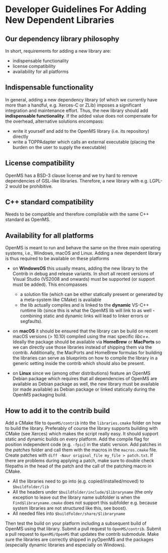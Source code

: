 Developer Guidelines For Adding New Dependent Libraries
======================================================

## Our dependency library philosophy

In short, requirements for adding a new library are:
- indispensable functionality
- license compatibility
- availability for all platforms

## Indispensable functionality

In general, adding a new dependency library (of which we currently have more than a handful, e.g. Xerces-C or ZLib)
imposes a significant integration and maintenance effort. Thus, the new library should add **indispensable functionality**.
If the added value does not compensate for the overhead, alternative solutions encompass:

- write it yourself and add to the OpenMS library (i.e. its repository) directly
- write a TOPPAdapter which calls an external executable (placing the burden on the user to supply the executable)

## License compatibility

OpenMS has a BSD-3 clause license and we try hard to remove dependencies of GSL-like libraries. Therefore, a new library
with e.g. LGPL-2 would be prohibitive.


## C++ standard compatibility

Needs to be compatible and therefore compilable with the same C++ standard as OpenMS.

## Availability for all platforms

OpenMS is meant to run and behave the same on the three main operating systems, i.e., Windows, macOS and Linux. Adding
a new dependent library is thus required to be available on these platforms

- on **WindowsOS** this usually means, adding the new library to the Contrib in debug and release variants. In short all
  recent versions of Visual Studio (VS2008 and onwards) must be supported (or support must be added). This encompasses
  - a solution file (which can be either statically present or generated by a meta-system like CMake) is available
  - the lib actually compiles and is linked to the **dynamic** VS-C++ runtime lib (since this is what the OpenMS lib will
  link to as well - combining static and dynamic links will lead to linker errors or segfaults).

- on **macOS** it should be ensured that the library can be build on recent macOS versions (> 10.10) compiled using the
  mac specific _libc++_. Ideally the package should be available via **HomeBrew** or **MacPorts** so we can directly use
  those libraries instead of shipping them via the contrib. Additionally, the MacPorts and HomeBrew formulas for building
  the libraries can serve as blueprints on how to compile the library in a generic setting inside the contrib which should
  also be present.

- on **Linux** since we (among other distributions) feature an OpenMS Debian package which requires that all dependencies
  of OpenMS are available as Debian package as well, the new library must be available (or made available) as Debian
  package or linked statically during the OpenMS packaging build.

## How to add it to the contrib build

Add a CMake file to `OpenMS/contrib` into the `libraries.cmake` folder on how to build the library. Preferably of course
the library supports building with CMake (see Xerces) which makes the script really easy. It should support static and
dynamic builds on every platform. Add the compile flag for position independent code (e.g. `-fpic`) in the static version.
Add patches in the *patches* folder and call them with the macros in the `macros.cmake` file. Create patches with
`diff -Naur original_file my_file > patch.txt`. If there are problems during applying a patch, make sure to double check
filepaths in the head of the patch and the call of the patching macro in CMake.

- All the libraries need to go into (e.g. copied/installed/moved) to `$buildfolder/lib`
- All the headers under `$buildfolder/include/$libraryname` (the only exception to leave out the library name subfolder
  is when the `Find$libraryname.cmake` does not support this subfolder e.g. because system libraries are not structured
  like this, see boost).
- All needed files into `$buildfolder/share/$libraryname`

Then test the build on your platform including a subsequent build of OpenMS using that library. Submit a pull request to
`OpenMS/contrib`. Submit a pull request to `OpenMS/OpenMS` that updates the contrib submodule. Make sure the libraries
are correctly shipped in pyOpenMS and the packages (especially dynamic libraries and especially on Windows).
